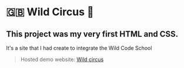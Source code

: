 # 🇬🇧 Wild Circus 🎪

## This project was my very first HTML and CSS.

It's a site that I had create to integrate the Wild Code School

> Hosted demo website: [Wild circus](https://codingk8.github.io/wildcircus/)
